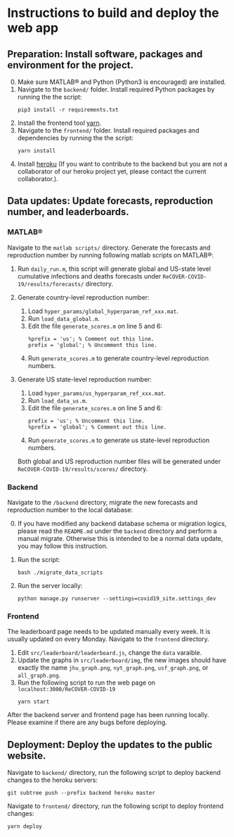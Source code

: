 # Instructions to build and deploy the web app

## Preparation: Install software, packages and environment for the project.
0. Make sure MATLAB® and Python (Python3 is encouraged) are installed.
1. Navigate to the `backend/` folder. Install required Python packages by running the the script:
    ```
    pip3 install -r requirements.txt
    ```
2. Install the frontend tool [yarn](https://classic.yarnpkg.com/en/docs/install/#mac-stable).
3. Navigate to the `frontend/` folder. Install required packages and dependencies by running the the script:
    ```
    yarn install
    ```
4. Install [heroku](https://devcenter.heroku.com/articles/heroku-cli) (If you want to contribute to the backend but you are not a collaborator of our heroku project yet, please contact the current collaborator.).

## Data updates: Update forecasts, reproduction number, and leaderboards.

### MATLAB®
Navigate to the `matlab scripts/` directory. Generate the forecasts and reproduction number by running following matlab scripts on MATLAB®:

1. Run `daily_run.m`, this script will generate global and US-state level cumulative infections and deaths forecasts under `ReCOVER-COVID-19/results/forecasts/` directory.

2. Generate country-level reproduction number: 
    1. Load `hyper_params/global_hyperparam_ref_xxx.mat`. 
    2. Run `load_data_global.m`. 
    3. Edit the file `generate_scores.m` on line 5 and 6:
        ```
        %prefix = 'us'; % Comment out this line.
        prefix = 'global'; % Uncomment this line.
        ```
    3. Run `generate_scores.m` to generate country-level reproduction numbers.

3. Generate US state-level reproduction number: 
    1. Load `hyper_params/us_hyperparam_ref_xxx.mat`. 
    2. Run `load_data_us.m`.
    3. Edit the file `generate_scores.m` on line 5 and 6:
        ```
        prefix = 'us'; % Uncomment this line.
        %prefix = 'global'; % Comment out this line.
        ```
    4. Run `generate_scores.m` to generate us state-level reproduction numbers.


    Both global and US reproduction number files will be generated under `ReCOVER-COVID-19/results/scores/` directory.


### Backend
Navigate to the `/backend` directory, migrate the new forecasts and reproduction number to the local database:

0. If you have modified any backend database schema or migration logics, please read the `README.md` under the `backend` directory and perform a manual migrate. Otherwise this is intended to be a normal data update, you may follow this instruction.

1. Run the script:
    ```
    bash ./migrate_data_scripts
    ```
2. Run the server locally:
    ```
    python manage.py runserver --settings=covid19_site.settings_dev
    ```

### Frontend 
The leaderboard page needs to be updated manually every week. It is usually updated on every Monday. Navigate to the `frontend` directory.

1. Edit `src/leaderboard/leaderboard.js`, change the `data` varaible.
2. Update the graphs in `src/leaderboard/img`, the new images should have exactly the name `jhu_graph.png`, `nyt_graph.png`, `usf_graph.png`, or `all_graph.png`.
3. Run the following script to run the web page on `localhost:3000/ReCOVER-COVID-19`
    ```
    yarn start
    ```

After the backend server and frontend page has been running locally. Please examine if there are any bugs before deploying.

## Deployment: Deploy the updates to the public website.
Navigate to `backend/` directory, run the following script to deploy backend changes to the heroku servers:
```
git subtree push --prefix backend heroku master
```

Navigate to `frontend/` directory, run the following script  to deploy frontend changes:
```
yarn deploy
```